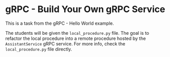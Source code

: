 # gRPC - Build Your Own gRPC Service

This is a task from the gRPC - Hello World example.

The students will be given the `local_procedure.py` file. The goal is to refactor the local procedure into a remote procedure hosted by the `AssistantService` gRPC service. For more info, check the `local_procedure.py` file directly.
